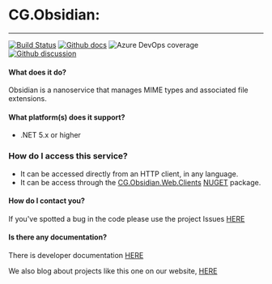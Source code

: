 # CG.Obsidian: 
---
[![Build Status](https://dev.azure.com/codegator/CG.Obsidian/_apis/build/status/CodeGator.CG.Obsidian?branchName=main)](https://dev.azure.com/codegator/CG.Obsidian/_build/latest?definitionId=60&branchName=main)
[![Github docs](https://img.shields.io/static/v1?label=Documentation&message=online&color=blue)](https://codegator.github.io/CG.Obsidian/index.html)
![Azure DevOps coverage](https://img.shields.io/azure-devops/coverage/codegator/CG.Obsidian/60)
[![Github discussion](https://img.shields.io/badge/Discussion-online-blue)](https://github.com/CodeGator/CG.Obsidian/discussions)

#### What does it do?
Obsidian is a nanoservice that manages MIME types and associated file extensions.

#### What platform(s) does it support?
* .NET 5.x or higher

### How do I access this service?
* It can be accessed directly from an HTTP client, in any language.
* It can be access through the [CG.Obsidian.Web.Clients](https://github.com/CodeGator/CG.Obsidian.Web.Clients) [NUGET](https://www.nuget.org/packages/CG.Obsidian.Web.Clients/) package.

#### How do I contact you?
If you've spotted a bug in the code please use the project Issues [HERE](https://github.com/CodeGator/CG.Obsidian/issues)

#### Is there any documentation?
There is developer documentation [HERE](https://codegator.github.io/CG.Obsidian/)

We also blog about projects like this one on our website, [HERE](http://www.codegator.com)